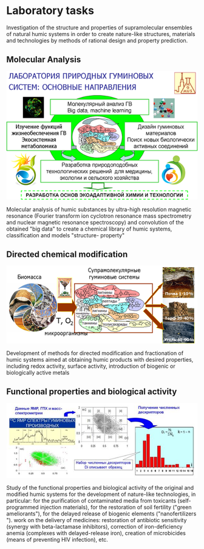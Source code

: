 # Laboratory tasks

Investigation of the structure and properties of supramolecular ensembles of natural humic systems in order to create nature-like structures, materials and technologies by methods of rational design and property prediction.

## Molecular Analysis

![classification of humic substances](/assets/images/science/sc1.jpg)

[comment]: <> (<p class="fig"><img src="/assets/images/science/sc1.jpg"></p>)

Molecular analysis of humic substances by ultra-high resolution magnetic resonance (Fourier transform ion cyclotron resonance mass spectrometry and nuclear magnetic resonance spectroscopy) and convolution of the obtained "big data" to create a chemical library of humic systems, classification and models "structure- property"

## Directed chemical modification

![modification of humic substances](/assets/images/science/sc2.jpg)

Development of methods for directed modification and fractionation of humic systems aimed at obtaining humic products with desired properties, including redox activity, surface activity, introduction of biogenic or biologically active metals

## Functional properties and biological activity

![antibiotic resistance](/assets/images/science/sc3.jpg)

Study of the functional properties and biological activity of the original and modified humic systems for the development of nature-like technologies, in particular: for the purification of contaminated media from toxicants (self-programmed injection materials), for the restoration of soil fertility ("green ameliorants"), for the delayed release of biogenic elements ("nanofertilizers ").
work on the delivery of medicines: restoration of antibiotic sensitivity (synergy with beta-lactamase inhibitors), correction of iron-deficiency anemia (complexes with delayed-release iron), creation of microbicides (means of preventing HIV infection), etc.
